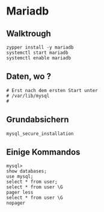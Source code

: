# Mariadb

## Walktrough 

```
zypper install -y mariadb 
systemctl start mariadb 
systemctl enable mariadb
```
## Daten, wo ? 

```
# Erst nach dem ersten Start unter 
# /var/lib/mysql 
#
```

## Grundabsichern 

```
mysql_secure_installation 
```

## Einige Kommandos 

```
mysql>
show databases;
use mysql;
select * from user;
select * from user \G
pager less 
select * from user \G
nopager 
```
